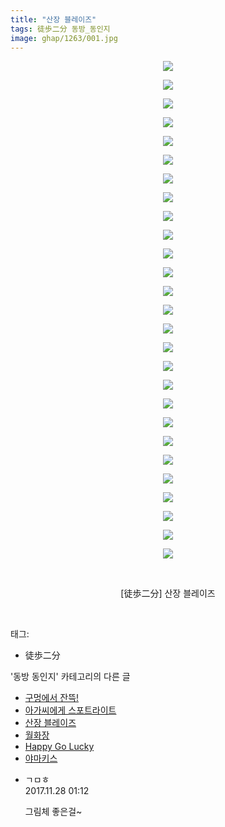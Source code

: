 ```yaml
---
title: "산장 블레이즈"
tags: 徒歩二分 동방_동인지
image: ghap/1263/001.jpg
---
```

<div class="article">
<p style="text-align: center; clear: none; float: none;"><img src="{{ site.nasurl }}/ghap/1263/001.jpg"/></p>
<p style="text-align: center; clear: none; float: none;"><img src="{{ site.nasurl }}/ghap/1263/002.jpg"/></p>
<p style="text-align: center; clear: none; float: none;"><img src="{{ site.nasurl }}/ghap/1263/003.jpg"/></p>
<p style="text-align: center; clear: none; float: none;"><img src="{{ site.nasurl }}/ghap/1263/004.jpg"/></p>
<p style="text-align: center; clear: none; float: none;"><img src="{{ site.nasurl }}/ghap/1263/005.jpg"/></p>
<p style="text-align: center; clear: none; float: none;"><img src="{{ site.nasurl }}/ghap/1263/006.jpg"/></p>
<p style="text-align: center; clear: none; float: none;"><img src="{{ site.nasurl }}/ghap/1263/007.jpg"/></p>
<p style="text-align: center; clear: none; float: none;"><img src="{{ site.nasurl }}/ghap/1263/008.jpg"/></p>
<p style="text-align: center; clear: none; float: none;"><img src="{{ site.nasurl }}/ghap/1263/009.jpg"/></p>
<p style="text-align: center; clear: none; float: none;"><img src="{{ site.nasurl }}/ghap/1263/010.jpg"/></p>
<p style="text-align: center; clear: none; float: none;"><img src="{{ site.nasurl }}/ghap/1263/011.jpg"/></p>
<p style="text-align: center; clear: none; float: none;"><img src="{{ site.nasurl }}/ghap/1263/012.jpg"/></p>
<p style="text-align: center; clear: none; float: none;"><img src="{{ site.nasurl }}/ghap/1263/013.jpg"/></p>
<p style="text-align: center; clear: none; float: none;"><img src="{{ site.nasurl }}/ghap/1263/014.jpg"/></p>
<p style="text-align: center; clear: none; float: none;"><img src="{{ site.nasurl }}/ghap/1263/015.jpg"/></p>
<p style="text-align: center; clear: none; float: none;"><img src="{{ site.nasurl }}/ghap/1263/016.jpg"/></p>
<p style="text-align: center; clear: none; float: none;"><img src="{{ site.nasurl }}/ghap/1263/017.jpg"/></p>
<p style="text-align: center; clear: none; float: none;"><img src="{{ site.nasurl }}/ghap/1263/018.jpg"/></p>
<p style="text-align: center; clear: none; float: none;"><img src="{{ site.nasurl }}/ghap/1263/019.jpg"/></p>
<p style="text-align: center; clear: none; float: none;"><img src="{{ site.nasurl }}/ghap/1263/020.jpg"/></p>
<p style="text-align: center; clear: none; float: none;"><img src="{{ site.nasurl }}/ghap/1263/021.jpg"/></p>
<p style="text-align: center; clear: none; float: none;"><img src="{{ site.nasurl }}/ghap/1263/022.jpg"/></p>
<p style="text-align: center; clear: none; float: none;"><img src="{{ site.nasurl }}/ghap/1263/023.jpg"/></p>
<p style="text-align: center; clear: none; float: none;"><img src="{{ site.nasurl }}/ghap/1263/024.jpg"/></p>
<p style="text-align: center; clear: none; float: none;"><img src="{{ site.nasurl }}/ghap/1263/025.jpg"/></p>
<p style="text-align: center; clear: none; float: none;"><img src="{{ site.nasurl }}/ghap/1263/026.jpg"/></p>
<p style="text-align: center; clear: none; float: none;"><img src="{{ site.nasurl }}/ghap/1263/027.jpg"/></p>
<p style="text-align: center; clear: none; float: none;"><br/></p>
<p style="text-align: center; clear: none; float: none;">[徒歩二分] 산장 블레이즈</p>
<p><br/></p>
</div><div class="tagTrail">
<p>태그: </p>
<ul>
<li>徒歩二分</li>
</ul>
</div><div class="another">
<p>'동방 동인지' 카테고리의 다른 글</p>
<ul>
<li><a href="/2016-07-31-ghap_1265">구멍에서 잔뜩!</a></li>
<li><a href="/2016-07-31-ghap_1264">아가씨에게 스포트라이트</a></li>
<li><a href="/2016-07-31-ghap_1263">산장 블레이즈</a></li>
<li><a href="/2016-07-31-ghap_1262">월화장</a></li>
<li><a href="/2016-07-31-ghap_1260">Happy Go Lucky</a></li>
<li><a href="/2016-07-31-ghap_1259">야마키스</a></li>
</ul>
</div><div class="cb_module cb_fluid">
<div class="cb_wrt cb_profile">
<div class="comment">
<ul>
<li class="cb_thumb_off" id="comment15138858">
<div class="cb_comment_area">
<div class="cb_info_area">
<div class="cb_section">
<span class="cb_nick_name">ㄱㅁㅎ</span>
</div>
<div class="cb_section">
<span class="cb_date">2017.11.28 01:12 </span>
</div>
</div>
<div class="cb_dsc_comment">
<p class="cb_dsc">
											그림체 좋은걸~
										</p>
</div>
</div></li>
</ul>
</div>
</div><!-- commentList close -->
</div>
<br/>
<p id="refer"></p>
<br/>
